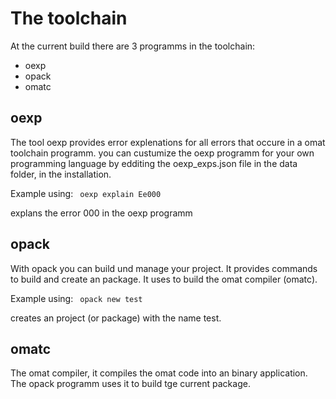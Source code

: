 # The toolchain
At the current build there are 3 programms in the toolchain: <br>

 - oexp <br>
 - opack <br>
 - omatc <br>

## oexp
The tool oexp provides error explenations for all errors that occure in a omat toolchain programm.
you can custumize the oexp programm for your own programming language by edditing the oexp_exps.json file in the data folder, in the installation.

Example using:
<code>
oexp explain Ee000
</code>

explans the error 000 in the oexp programm


## opack
With opack you can build und manage your project. 
It provides commands to build and create an package.
It uses to build the omat compiler (omatc).

Example using:
<code>
opack new test
</code>

creates an project (or package) with the name test.

## omatc
The omat compiler, it compiles the omat code into an binary application.
The opack programm uses it to build tge current package.
